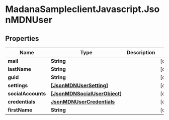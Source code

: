# MadanaSampleclientJavascript.JsonMDNUser

## Properties

Name | Type | Description | Notes
------------ | ------------- | ------------- | -------------
**mail** | **String** |  | [optional] 
**lastName** | **String** |  | [optional] 
**guid** | **String** |  | [optional] 
**settings** | [**[JsonMDNUserSetting]**](JsonMDNUserSetting.md) |  | [optional] 
**socialAccounts** | [**[JsonMDNSocialUserObject]**](JsonMDNSocialUserObject.md) |  | [optional] 
**credentials** | [**JsonMDNUserCredentials**](JsonMDNUserCredentials.md) |  | [optional] 
**firstName** | **String** |  | [optional] 


